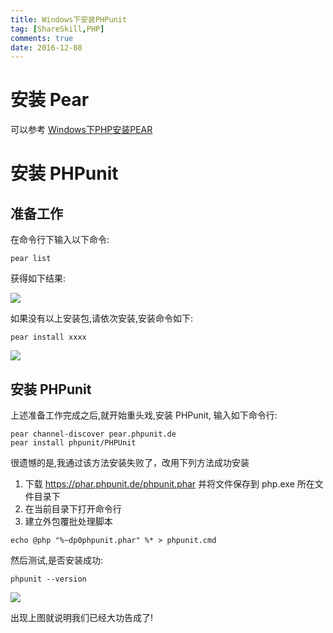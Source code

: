 ```yaml
---
title: Windows下安装PHPunit
tag: [ShareSkill,PHP]
comments: true
date: 2016-12-08
---
```






# 安装 Pear
可以参考 [Windows下PHP安装PEAR](http://www.leetao94.cn/2016/12/08/Windows%E4%B8%8BPHP%E5%AE%89%E8%A3%85PEAR/)

# 安装 PHPunit
## 准备工作

在命令行下输入以下命令:

```shell
pear list
```

获得如下结果:

![](http://ww1.sinaimg.cn/large/d9e82fa4jw1fajpw03zp9j20at04mq41.jpg)

如果没有以上安装包,请依次安装,安装命令如下:

```shell
pear install xxxx
```

![](http://ww2.sinaimg.cn/large/d9e82fa4jw1fajq0gbxxsj20mk08tgpo.jpg)

## 安装 PHPunit

上述准备工作完成之后,就开始重头戏,安装 PHPunit, 输入如下命令行:

```shell
pear channel-discover pear.phpunit.de
pear install phpunit/PHPUnit
```

很遗憾的是,我通过该方法安装失败了，改用下列方法成功安装

1. 下载 https://phar.phpunit.de/phpunit.phar 并将文件保存到 php.exe 所在文件目录下
2. 在当前目录下打开命令行
3. 建立外包覆批处理脚本

```shell
echo @php "%~dp0phpunit.phar" %* > phpunit.cmd
```

然后测试,是否安装成功:

```
phpunit --version
```

![](http://ww1.sinaimg.cn/large/d9e82fa4jw1fajqwtevf2j20fv01jq35.jpg)

出现上图就说明我们已经大功告成了!

